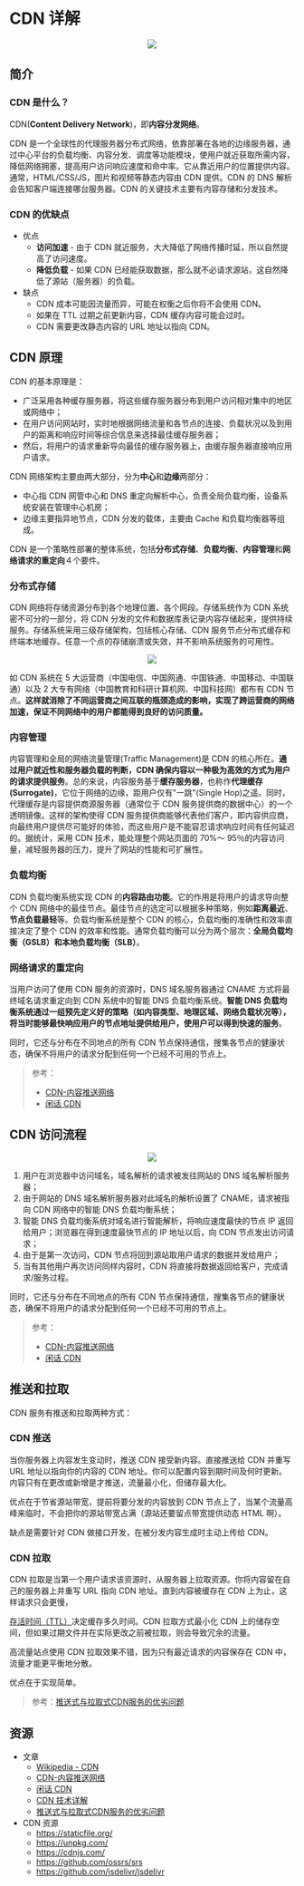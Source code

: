 # CDN 详解

<div align="center"><img src="https://raw.githubusercontent.com/dunwu/images/master/snap/1559138689425.png"/></div>

## 简介

### CDN 是什么？

CDN(**Content Delivery Network**)，即**内容分发网络**。

CDN 是一个全球性的代理服务器分布式网络，依靠部署在各地的边缘服务器，通过中心平台的负载均衡、内容分发、调度等功能模块，使用户就近获取所需内容，降低网络拥塞，提高用户访问响应速度和命中率。它从靠近用户的位置提供内容。通常，HTML/CSS/JS，图片和视频等静态内容由 CDN 提供。CDN 的 DNS 解析会告知客户端连接哪台服务器。CDN 的关键技术主要有内容存储和分发技术。

### CDN 的优缺点

- 优点
  - **访问加速** - 由于 CDN 就近服务，大大降低了网络传播时延，所以自然提高了访问速度。
  - **降低负载** - 如果 CDN 已经能获取数据，那么就不必请求源站，这自然降低了源站（服务器）的负载。
- 缺点
  - CDN 成本可能因流量而异，可能在权衡之后你将不会使用 CDN。
  - 如果在 TTL 过期之前更新内容，CDN 缓存内容可能会过时。
  - CDN 需要更改静态内容的 URL 地址以指向 CDN。

## CDN 原理

CDN 的基本原理是：

- 广泛采用各种缓存服务器，将这些缓存服务器分布到用户访问相对集中的地区或网络中；
- 在用户访问网站时，实时地根据网络流量和各节点的连接、负载状况以及到用户的距离和响应时间等综合信息来选择最佳缓存服务器；
- 然后，将用户的请求重新导向最佳的缓存服务器上，由缓存服务器直接响应用户请求。

CDN 网络架构主要由两大部分，分为**中心**和**边缘**两部分：

- 中心指 CDN 网管中心和 DNS 重定向解析中心，负责全局负载均衡，设备系统安装在管理中心机房；
- 边缘主要指异地节点，CDN 分发的载体，主要由 Cache 和负载均衡器等组成。

CDN 是一个策略性部署的整体系统，包括**分布式存储**、**负载均衡**、**内容管理**和**网络请求的重定向**４个要件。

### 分布式存储

CDN 网络将存储资源分布到各个地理位置、各个网段。存储系统作为 CDN 系统密不可分的一部分，将 CDN 分发的文件和数据库表记录内容存储起来，提供持续服务。存储系统采用三级存储架构，包括核心存储、CDN 服务节点分布式缓存和终端本地缓存。任意一个点的存储崩溃或失效，并不影响系统服务的可用性。

<div align="center"><img src="https://raw.githubusercontent.com/dunwu/images/master/snap/1559140068433.png"/></div>

如 CDN 系统在 5 大运营商（中国电信、中国网通、中国铁通、中国移动、中国联通）以及 2 大专有网络（中国教育和科研计算机网、中国科技网）都布有 CDN 节点。**这样就消除了不同运营商之间互联的瓶颈造成的影响，实现了跨运营商的网络加速，保证不同网络中的用户都能得到良好的访问质量。**

### 内容管理

内容管理和全局的网络流量管理(Traffic Management)是 CDN 的核心所在。**通过用户就近性和服务器负载的判断，CDN 确保内容以一种极为高效的方式为用户的请求提供服务**。总的来说，内容服务基于**缓存服务器**，也称作**代理缓存(Surrogate)**，它位于网络的边缘，距用户仅有"一跳"(Single Hop)之遥。同时，代理缓存是内容提供商源服务器（通常位于 CDN 服务提供商的数据中心）的一个透明镜像。这样的架构使得 CDN 服务提供商能够代表他们客户，即内容供应商，向最终用户提供尽可能好的体验，而这些用户是不能容忍请求响应时间有任何延迟的。据统计，采用 CDN 技术，能处理整个网站页面的 70%～ 95％的内容访问量，减轻服务器的压力，提升了网站的性能和可扩展性。

### 负载均衡

CDN 负载均衡系统实现 CDN 的**内容路由功能**。它的作用是将用户的请求导向整个 CDN 网络中的最佳节点。最佳节点的选定可以根据多种策略，例如**距离最近**、**节点负载最轻**等。负载均衡系统是整个 CDN 的核心，负载均衡的准确性和效率直接决定了整个 CDN 的效率和性能。通常负载均衡可以分为两个层次：**全局负载均衡（GSLB）**和**本地负载均衡（SLB）**。

### 网络请求的重定向

当用户访问了使用 CDN 服务的资源时，DNS 域名服务器通过 CNAME 方式将最终域名请求重定向到 CDN 系统中的智能 DNS 负载均衡系统。**智能 DNS 负载均衡系统通过一组预先定义好的策略（如内容类型、地理区域、网络负载状况等），将当时能够最快响应用户的节点地址提供给用户，使用户可以得到快速的服务**。

同时，它还与分布在不同地点的所有 CDN 节点保持通信，搜集各节点的健康状态，确保不将用户的请求分配到任何一个已经不可用的节点上。

> 参考：
>
> - [CDN-内容推送网络](https://www.cnblogs.com/skynet/archive/2012/12/18/2824141.html)
> - [闲话 CDN](https://zhuanlan.zhihu.com/p/39028766)

## CDN 访问流程

<div align="center"><img src="https://raw.githubusercontent.com/dunwu/images/master/snap/1559126750010.png"/></div>

1. 用户在浏览器中访问域名，域名解析的请求被发往网站的 DNS 域名解析服务器；
2. 由于网站的 DNS 域名解析服务器对此域名的解析设置了 CNAME，请求被指向 CDN 网络中的智能 DNS 负载均衡系统；
3. 智能 DNS 负载均衡系统对域名进行智能解析，将响应速度最快的节点 IP 返回给用户；浏览器在得到速度最快节点的 IP 地址以后，向 CDN 节点发出访问请求；
4. 由于是第一次访问，CDN 节点将回到源站取用户请求的数据并发给用户；
5. 当有其他用户再次访问同样内容时，CDN 将直接将数据返回给客户，完成请求/服务过程。

同时，它还与分布在不同地点的所有 CDN 节点保持通信，搜集各节点的健康状态，确保不将用户的请求分配到任何一个已经不可用的节点上。

> 参考：
>
> - [CDN-内容推送网络](https://www.cnblogs.com/skynet/archive/2012/12/18/2824141.html)
> - [闲话 CDN](https://zhuanlan.zhihu.com/p/39028766)

## 推送和拉取

CDN 服务有推送和拉取两种方式：

### CDN 推送

当你服务器上内容发生变动时，推送 CDN 接受新内容。直接推送给 CDN 并重写 URL 地址以指向你的内容的 CDN 地址。你可以配置内容到期时间及何时更新。内容只有在更改或新增是才推送，流量最小化，但储存最大化。

优点在于节省源站带宽，提前将要分发的内容放到 CDN 节点上了，当某个流量高峰来临时，不会把你的源站带宽占满（源站还要留点带宽提供动态 HTML 啊）。

缺点是需要针对 CDN 做接口开发，在被分发内容生成时主动上传给 CDN。

### CDN 拉取

CDN 拉取是当第一个用户请求该资源时，从服务器上拉取资源。你将内容留在自己的服务器上并重写 URL 指向 CDN 地址。直到内容被缓存在 CDN 上为止，这样请求只会更慢，

[存活时间（TTL）](https://en.wikipedia.org/wiki/Time_to_live)决定缓存多久时间。CDN 拉取方式最小化 CDN 上的储存空间，但如果过期文件并在实际更改之前被拉取，则会导致冗余的流量。

高流量站点使用 CDN 拉取效果不错，因为只有最近请求的内容保存在 CDN 中，流量才能更平衡地分散。

优点在于实现简单。

> 参考：[推送式与拉取式CDN服务的优劣问题](https://segmentfault.com/q/1010000000119794)

## 资源

- 文章
  - [Wikipedia - CDN](https://en.wikipedia.org/wiki/Content_delivery_network)
  - [CDN-内容推送网络](https://www.cnblogs.com/skynet/archive/2012/12/18/2824141.html)
  - [闲话 CDN](https://zhuanlan.zhihu.com/p/39028766)
  - [CDN 技术详解](https://www.cnblogs.com/losbyday/p/5843960.html)
  - [推送式与拉取式CDN服务的优劣问题](https://segmentfault.com/q/1010000000119794)
- CDN 资源
  - https://staticfile.org/
  - https://unpkg.com/
  - https://cdnjs.com/
  - https://github.com/ossrs/srs
  - https://github.com/jsdelivr/jsdelivr

